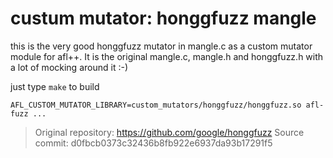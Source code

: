 # custum mutator: honggfuzz mangle

this is the very good honggfuzz mutator in mangle.c as a custom mutator
module for afl++. It is the original mangle.c, mangle.h and honggfuzz.h
with a lot of mocking around it :-)

just type `make` to build

```AFL_CUSTOM_MUTATOR_LIBRARY=custom_mutators/honggfuzz/honggfuzz.so afl-fuzz ...```

> Original repository: https://github.com/google/honggfuzz
> Source commit: d0fbcb0373c32436b8fb922e6937da93b17291f5

